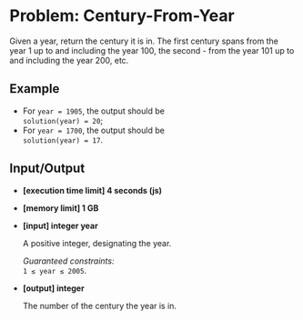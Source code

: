 # Problem: Century-From-Year
Given a year, return the century it is in. The first century spans from the year 1 up to and including the year 100, the second - from the year 101 
up to and including the year 200, etc.
## Example
<ul>
<li>For <code>year = 1905</code>, the output should be<br>
<code>solution(year) = 20</code>;</li>
<li>For <code>year = 1700</code>, the output should be<br>
<code>solution(year) = 17</code>.</li>
</ul>

## Input/Output
<ul>
<li>
<p><strong>[execution time limit] 4 seconds (js)</strong></p>
</li>
<li>
<p><strong>[memory limit] 1 GB</strong></p>
</li>
<li>
<p><strong>[input] integer year</strong></p>
<p>A positive integer, designating the year.</p>
<p><em>Guaranteed constraints:</em><br>
<code>1 ≤ year ≤ 2005</code>.</p>
</li>
<li>
<p><strong>[output] integer</strong></p>
<p>The number of the century the year is in.</p>
</li>
</ul>

